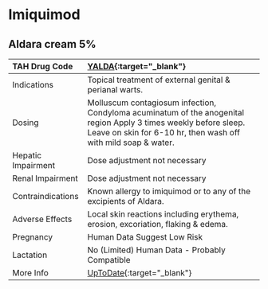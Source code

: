 # Imiquimod

## Aldara cream 5%

| TAH Drug Code      | [YALDA](https://www.tahsda.org.tw/drugs/hissearch.php?drug_code=YALDA){:target="_blank"}                                                                                           |
|:-------------------|:-----------------------------------------------------------------------------------------------------------------------------------------------------------------------------------|
| Indications        | Topical treatment of external genital & perianal warts.                                                                                                                            |
| Dosing             | Molluscum contagiosum infection, Condyloma acuminatum of the anogenital region Apply 3 times weekly before sleep. Leave on skin for 6-10 hr, then wash off with mild soap & water. |
| Hepatic Impairment | Dose adjustment not necessary                                                                                                                                                      |
| Renal Impairment   | Dose adjustment not necessary                                                                                                                                                      |
| Contraindications  | Known allergy to imiquimod or to any of the excipients of Aldara.                                                                                                                  |
| Adverse Effects    | Local skin reactions including erythema, erosion, excoriation, flaking & edema.                                                                                                    |
| Pregnancy          | Human Data Suggest Low Risk                                                                                                                                                        |
| Lactation          | No (Limited) Human Data - Probably Compatible                                                                                                                                      |
| More Info          | [UpToDate](https://www.uptodate.com/contents/imiquimod-drug-information){:target="_blank"}                                                                                         |

